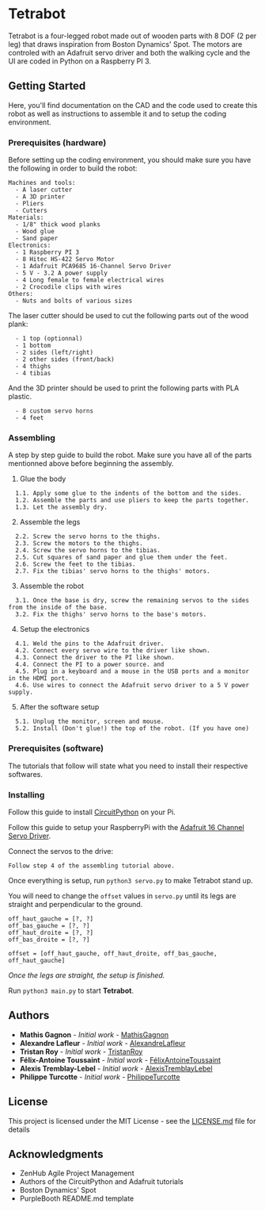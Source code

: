 # Tetrabot

Tetrabot is a four-legged robot made out of wooden parts with 8 DOF (2 per leg) that draws inspiration from Boston Dynamics' Spot. The motors are controled with an Adafruit servo driver and both the walking cycle and the UI are coded in Python on a Raspberry PI 3.

## Getting Started

Here, you'll find documentation on the CAD and the code used to create this robot as well as instructions to assemble it and to setup the coding environment.

### Prerequisites (hardware)

Before setting up the coding environment, you should make sure you have the following in order to build the robot:

```
Machines and tools:
  - A laser cutter
  - A 3D printer
  - Pliers
  - Cutters
Materials:
  - 1/8" thick wood planks
  - Wood glue
  - Sand paper
Electronics:
  - 1 Raspberry PI 3
  - 8 Hitec HS-422 Servo Motor
  - 1 Adafruit PCA9685 16-Channel Servo Driver
  - 5 V - 3.2 A power supply
  - 4 Long female to female electrical wires
  - 2 Crocodile clips with wires
Others:
  - Nuts and bolts of various sizes
```

The laser cutter should be used to cut the following parts out of the wood plank:

```
  - 1 top (optionnal)
  - 1 bottom
  - 2 sides (left/right)
  - 2 other sides (front/back)
  - 4 thighs
  - 4 tibias
```

And the 3D printer should be used to print the following parts with PLA plastic.

```
  - 8 custom servo horns
  - 4 feet
```

### Assembling

A step by step guide to build the robot. Make sure you have all of the parts mentionned above before beginning the assembly.

1. Glue the body

```
  1.1. Apply some glue to the indents of the bottom and the sides.
  1.2. Assemble the parts and use pliers to keep the parts together.
  1.3. Let the assembly dry.
```

2. Assemble the legs

```
  2.2. Screw the servo horns to the thighs.
  2.3. Screw the motors to the thighs.
  2.4. Screw the servo horns to the tibias.
  2.5. Cut squares of sand paper and glue them under the feet.
  2.6. Screw the feet to the tibias.
  2.7. Fix the tibias' servo horns to the thighs' motors.
```

3. Assemble the robot

```
  3.1. Once the base is dry, screw the remaining servos to the sides from the inside of the base.
  3.2. Fix the thighs' servo horns to the base's motors.
```

4. Setup the electronics

```
  4.1. Weld the pins to the Adafruit driver.
  4.2. Connect every servo wire to the driver like shown.
  4.3. Connect the driver to the PI like shown.
  4.4. Connect the PI to a power source. and
  4.5. Plug in a keyboard and a mouse in the USB ports and a monitor in the HDMI port.
  4.6. Use wires to connect the Adafruit servo driver to a 5 V power supply.
```

5. After the software setup

```
  5.1. Unplug the monitor, screen and mouse.
  5.2. Install (Don't glue!) the top of the robot. (If you have one)
```

### Prerequisites (software)

The tutorials that follow will state what you need to install their respective softwares.

### Installing

Follow this guide to install
[CircuitPython](https://learn.adafruit.com/circuitpython-on-raspberrypi-linux) on your Pi.

Follow this guide to setup your RaspberryPi with the
[Adafruit 16 Channel Servo Driver](https://learn.adafruit.com/circuitpython-on-raspberrypi-linux).

Connect the servos to the drive:

```
Follow step 4 of the assembling tutorial above.
```

Once everything is setup, run `python3 servo.py` to make Tetrabot stand up.

You will need to change the `offset` values in `servo.py` until its legs are straight and perpendicular to the ground.

```
off_haut_gauche = [?, ?]
off_bas_gauche = [?, ?]
off_haut_droite = [?, ?]
off_bas_droite = [?, ?]

offset = [off_haut_gauche, off_haut_droite, off_bas_gauche, off_haut_gauche]
```

_Once the legs are straight, the setup is finished._

Run `python3 main.py` to start **Tetrabot**.

## Authors

- **Mathis Gagnon** - _Initial work_ - [MathisGagnon](https://github.com/mathisgag)
- **Alexandre Lafleur** - _Initial work_ - [AlexandreLafleur](https://github.com/alexandrelafleur)
- **Tristan Roy** - _Initial work_ - [TristanRoy](https://github.com/Tristan-01)
- **Félix-Antoine Toussaint** - _Initial work_ - [FélixAntoineToussaint](https://github.com/FAT8888)
- **Alexis Tremblay-Lebel** - _Initial work_ - [AlexisTremblayLebel](https://github.com/AlexisTB)
- **Philippe Turcotte** - _Initial work_ - [PhilippeTurcotte](https://github.com/turcottep)

## License

This project is licensed under the MIT License - see the [LICENSE.md](LICENSE.md) file for details

## Acknowledgments

- ZenHub Agile Project Management
- Authors of the CircuitPython and Adafruit tutorials
- Boston Dynamics' Spot
- PurpleBooth README.md template
